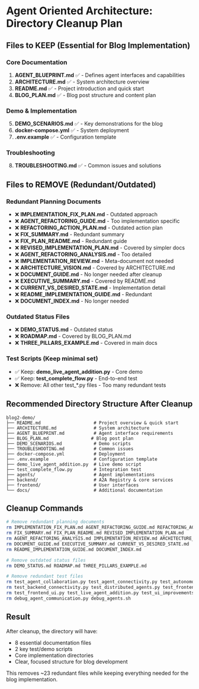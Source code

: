# Agent Oriented Architecture: Directory Cleanup Plan

## Files to KEEP (Essential for Blog Implementation)

### Core Documentation
1. **AGENT_BLUEPRINT.md** ✅ - Defines agent interfaces and capabilities
2. **ARCHITECTURE.md** ✅ - System architecture overview
3. **README.md** ✅ - Project introduction and quick start
4. **BLOG_PLAN.md** ✅ - Blog post structure and content plan

### Demo & Implementation
5. **DEMO_SCENARIOS.md** ✅ - Key demonstrations for the blog
6. **docker-compose.yml** ✅ - System deployment
7. **.env.example** ✅ - Configuration template

### Troubleshooting
8. **TROUBLESHOOTING.md** ✅ - Common issues and solutions

## Files to REMOVE (Redundant/Outdated)

### Redundant Planning Documents
- ❌ **IMPLEMENTATION_FIX_PLAN.md** - Outdated approach
- ❌ **AGENT_REFACTORING_GUIDE.md** - Too implementation specific
- ❌ **REFACTORING_ACTION_PLAN.md** - Outdated action plan
- ❌ **FIX_SUMMARY.md** - Redundant summary
- ❌ **FIX_PLAN_README.md** - Redundant guide
- ❌ **REVISED_IMPLEMENTATION_PLAN.md** - Covered by simpler docs
- ❌ **AGENT_REFACTORING_ANALYSIS.md** - Too detailed
- ❌ **IMPLEMENTATION_REVIEW.md** - Meta-document not needed
- ❌ **ARCHITECTURE_VISION.md** - Covered by ARCHITECTURE.md
- ❌ **DOCUMENT_GUIDE.md** - No longer needed after cleanup
- ❌ **EXECUTIVE_SUMMARY.md** - Covered by README.md
- ❌ **CURRENT_VS_DESIRED_STATE.md** - Implementation detail
- ❌ **README_IMPLEMENTATION_GUIDE.md** - Redundant
- ❌ **DOCUMENT_INDEX.md** - No longer needed

### Outdated Status Files
- ❌ **DEMO_STATUS.md** - Outdated status
- ❌ **ROADMAP.md** - Covered by BLOG_PLAN.md
- ❌ **THREE_PILLARS_EXAMPLE.md** - Covered in main docs

### Test Scripts (Keep minimal set)
- ✅ Keep: **demo_live_agent_addition.py** - Core demo
- ✅ Keep: **test_complete_flow.py** - End-to-end test
- ❌ Remove: All other test_*.py files - Too many redundant tests

## Recommended Directory Structure After Cleanup

```
blog2-demo/
├── README.md                    # Project overview & quick start
├── ARCHITECTURE.md              # System architecture
├── AGENT_BLUEPRINT.md           # Agent interface requirements
├── BLOG_PLAN.md                # Blog post plan
├── DEMO_SCENARIOS.md            # Demo scripts
├── TROUBLESHOOTING.md           # Common issues
├── docker-compose.yml           # Deployment
├── .env.example                 # Configuration template
├── demo_live_agent_addition.py  # Live demo script
├── test_complete_flow.py        # Integration test
├── agents/                      # Agent implementations
├── backend/                     # A2A Registry & core services
├── frontend/                    # User interfaces
└── docs/                        # Additional documentation
```

## Cleanup Commands

```bash
# Remove redundant planning documents
rm IMPLEMENTATION_FIX_PLAN.md AGENT_REFACTORING_GUIDE.md REFACTORING_ACTION_PLAN.md
rm FIX_SUMMARY.md FIX_PLAN_README.md REVISED_IMPLEMENTATION_PLAN.md
rm AGENT_REFACTORING_ANALYSIS.md IMPLEMENTATION_REVIEW.md ARCHITECTURE_VISION.md
rm DOCUMENT_GUIDE.md EXECUTIVE_SUMMARY.md CURRENT_VS_DESIRED_STATE.md
rm README_IMPLEMENTATION_GUIDE.md DOCUMENT_INDEX.md

# Remove outdated status files
rm DEMO_STATUS.md ROADMAP.md THREE_PILLARS_EXAMPLE.md

# Remove redundant test files
rm test_agent_collaboration.py test_agent_connectivity.py test_autonomous_agents.py
rm test_backend_connectivity.py test_distributed_agents.py test_frontend_browser.html
rm test_frontend_ui.py test_live_agent_addition.py test_ui_improvements.py
rm debug_agent_communication.py debug_agents.sh
```

## Result

After cleanup, the directory will have:
- 8 essential documentation files
- 2 key test/demo scripts  
- Core implementation directories
- Clear, focused structure for blog development

This removes ~23 redundant files while keeping everything needed for the blog implementation.